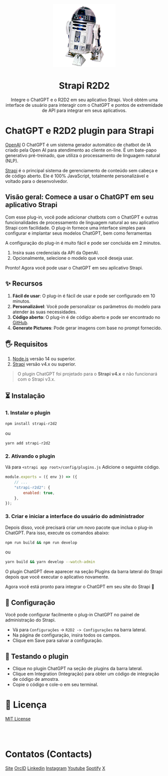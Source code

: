 <div align="center">
  <img src="https://github.com/juniorVOPJ/strapi-r2d2/blob/main/logo.png" width="200" height="200" alt="R2D2 Logo" />
</div>
<h1 align="center">Strapi R2D2</h1>

<p align="center">Integre o ChatGPT e o R2D2 em seu aplicativo Strapi. Você obtém uma interface de usuário para interagir com o ChatGPT e pontos de extremidade de API para integrar em seus aplicativos.</p>

# ChatGPT e R2D2 plugin para Strapi

[OpenAI](https://openai.com/) O ChatGPT é um sistema gerador automático de chatbot de IA criado pela Open AI para atendimento ao cliente on-line. É um bate-papo generativo pré-treinado, que utiliza o processamento de linguagem natural (NLP).

[Strapi](https://strapi.io/) é o principal sistema de gerenciamento de conteúdo sem cabeça e de código aberto. Ele é 100% JavaScript, totalmente personalizável e voltado para o desenvolvedor.

## Visão geral: Comece a usar o ChatGPT em seu aplicativo Strapi

Com esse plug-in, você pode adicionar chatbots com o ChatGPT e outras funcionalidades de processamento de linguagem natural ao seu aplicativo Strapi com facilidade. O plug-in fornece uma interface simples para configurar e implantar seus modelos ChatGPT, bem como ferramentas

A configuração do plug-in é muito fácil e pode ser concluída em 2 minutos.

1. Insira suas credenciais da API da OpenAI.
1. Opcionalmente, selecione o modelo que você deseja usar.

Pronto! Agora você pode usar o ChatGPT em seu aplicativo Strapi.

## ✨ Recursos

1. **Fácil de usar**: O plug-in é fácil de usar e pode ser configurado em 10 minutos.
1. **Personalizável**: Você pode personalizar os parâmetros do modelo para atender às suas necessidades.
1. **Código aberto**: O plug-in é de código aberto e pode ser encontrado no [GitHub]().
1. **Generate Pictures**: Pode gerar imagens com base no prompt fornecido.

## 🖐 Requisitos

1. [Node.js](https://nodejs.org/en/) versão 14 ou superior.
1. [Strapi](https://strapi.io/) versão v4.x ou superior.

> O plugin ChatGPT foi projetado para o **Strapi v4.x** e não funcionará com o Strapi v3.x.

## ⏳ Instalação

### 1. Instalar o plugin

```bash
npm install strapi-r2d2
```

ou

```bash
yarn add strapi-r2d2
```

### 2. Ativando o plugin

Vá para `<strapi app root>/config/plugins.js` Adicione o seguinte código.

```js
module.exports = ({ env }) => ({
    // ...
    "strapi-r2d2": {
        enabled: true,
    },
});
```

### 3. Criar e iniciar a interface do usuário do administrador

Depois disso, você precisará criar um novo pacote que inclua o plug-in ChatGPT. Para isso, execute os comandos abaixo:

```bash
npm run build && npm run develop
```

ou

```bash
yarn build && yarn develop --watch-admin
```

O plugin ChatGPT deve aparecer na seção Plugins da barra lateral do Strapi depois que você executar o aplicativo novamente.

Agora você está pronto para integrar o ChatGPT em seu site do Strapi 🎉

## 🔧 Configuração

Você pode configurar facilmente o plug-in ChatGPT no painel de administração do Strapi.

-   Vá para `Configurações` -> `R2D2 -> Configurações` na barra lateral.
-   Na página de configuração, insira todos os campos.
-   Clique em Save para salvar a configuração.

## 📖 Testando o plugin

-   Clique no plugin ChatGPT na seção de plugins da barra lateral.
-   Clique em Integration (Integração) para obter um código de integração de código de amostra.
-   Copie o código e cole-o em seu terminal.

# 📝 Licença

[MIT License](LICENSE.md)

<br/><br/>

# Contatos (Contacts)

[Site](https://vilmojr.com)
[OrcID](https://orcid.org/0000-0001-8912-2538)
[Linkedin](https://www.linkedin.com/in/juniorvopj/)
[Instagram](https://www.instagram.com/junior.vopj)
[Youtube](https://www.youtube.com/@juniorvopj)
[Spotify](https://open.spotify.com/intl-pt/artist/473rn7GqFrubHex9n7uCjz)
[X](https://twitter.com/juniorvopj)
